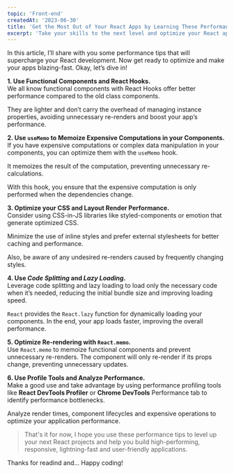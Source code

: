 ```yaml
---
topic: 'Front-end'
createdAt: '2023-06-30'
title: 'Get the Most Out of Your React Apps by Learning These Performance Techniques'
excerpt: 'Take your skills to the next level and optimize your React applications by using these performance tips'
---
```


In this article, I’ll share with you some performance tips that will supercharge your React development. Now get ready to optimize and make your apps blazing-fast. Okay, let’s dive in!

**1. Use Functional Components and React Hooks.**\
We all know functional components with React Hooks offer better performance compared to the old class components.

They are lighter and don’t carry the overhead of managing instance properties, avoiding unnecessary re-renders and boost your app’s performance.

**2. Use `useMemo` to Memoize Expensive Computations in your Components.**\
If you have expensive computations or complex data manipulation in your components, you can optimize them with the `useMemo` hook.

It memoizes the result of the computation, preventing unnecessary re-calculations.

With this hook, you ensure that the expensive computation is only performed when the dependencies change.

**3. Optimize your CSS and Layout Render Performance.**\
Consider using CSS-in-JS libraries like styled-components or emotion that generate optimized CSS.

Minimize the use of inline styles and prefer external stylesheets for better caching and performance.

Also, be aware of any undesired re-renders caused by frequently changing styles.

**4. Use _Code Splitting_ and _Lazy Loading_.**\
Leverage code splitting and lazy loading to load only the necessary code when it’s needed, reducing the initial bundle size and improving loading speed.

`React` provides the `React.lazy` function for dynamically loading your components. In the end, your app loads faster, improving the overall performance.

**5. Optimize Re-rendering with `React.memo`.**\
Use `React.memo` to memoize functional components and prevent unnecessary re-renders. The component will only re-render if its props change, preventing unnecessary updates.

**6. Use Profile Tools and Analyze Performance.**\
Make a good use and take advantage by using performance profiling tools like **React DevTools Profiler** or **Chrome DevTools** Performance tab to identify performance bottlenecks.

Analyze render times, component lifecycles and expensive operations to optimize your application performance.

> That's it for now, I hope you use these performance tips to level up your next React projects and help you build high-performing, responsive, lightning-fast and user-friendly applications.

Thanks for readind and... Happy coding!
